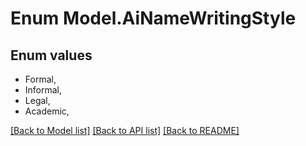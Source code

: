 # Enum Model.AiNameWritingStyle
## Enum values
- Formal,
- Informal,
- Legal,
- Academic,

[[Back to Model list]](README.md#documentation-for-models) [[Back to API list]](README.md#documentation-for-api-endpoints) [[Back to README]](README.md)


